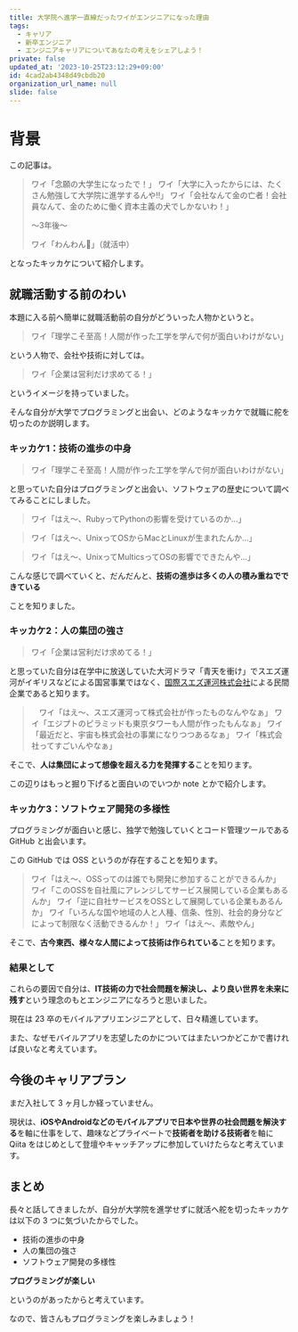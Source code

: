 ```yaml
---
title: 大学院へ進学一直線だったワイがエンジニアになった理由
tags:
  - キャリア
  - 新卒エンジニア
  - エンジニアキャリアについてあなたの考えをシェアしよう！
private: false
updated_at: '2023-10-25T23:12:29+09:00'
id: 4cad2ab4348d49cbdb20
organization_url_name: null
slide: false
---
```

# 背景
この記事は。
> ワイ「念願の大学生になったで！」
> ワイ「大学に入ったからには、たくさん勉強して大学院に進学するんや!!」
> ワイ「会社なんて金の亡者！会社員なんて、金のために働く資本主義の犬でしかないわ！」
>
> 〜3年後〜
>
> ワイ「わんわん🐶」（就活中）

となったキッカケについて紹介します。

## 就職活動する前のわい

本題に入る前へ簡単に就職活動前の自分がどういった人物かというと。

> ワイ「理学こそ至高！人間が作った工学を学んで何が面白いわけがない」

という人物で、会社や技術に対しては。

> ワイ「企業は営利だけ求めてる！」

というイメージを持っていました。

そんな自分が大学でプログラミングと出会い、どのようなキッカケで就職に舵を切ったのか説明します。

### キッカケ1：技術の進歩の中身

> ワイ「理学こそ至高！人間が作った工学を学んで何が面白いわけがない」

と思っていた自分はプログラミングと出会い、ソフトウェアの歴史について調べてみることにしました。

> ワイ「はえ〜、RubyってPythonの影響を受けているのか...」

> ワイ「はえ〜、UnixってOSからMacとLinuxが生まれたんか...」

> ワイ「はえ〜、UnixってMulticsってOSの影響でできたんや...」

こんな感じで調べていくと、だんだんと、**技術の進歩は多くの人の積み重ねでできている**

ことを知りました。

### キッカケ2：人の集団の強さ

> ワイ「企業は営利だけ求めてる！」

と思っていた自分は在学中に放送していた大河ドラマ「青天を衝け」でスエズ運河がイギリスなどによる国営事業ではなく、[国際スエズ運河株式会社](https://ja.wikipedia.org/wiki/%E3%82%B9%E3%82%A8%E3%82%BA%E9%81%8B%E6%B2%B3%E4%BC%9A%E7%A4%BE)による民間企業であると知ります。

>　ワイ「はえ〜、スエズ運河って株式会社が作ったものなんやなぁ」
> ワイ「エジプトのピラミッドも東京タワーも人間が作ったもんなぁ」
> ワイ「最近だと、宇宙も株式会社の事業になりつつあるなぁ」
> ワイ「株式会社ってすごいんやなぁ」

そこで、**人は集団によって想像を超える力を発揮する**ことを知ります。

この辺りはもっと掘り下げると面白いのでいつか note とかで紹介します。

### キッカケ3：ソフトウェア開発の多様性

プログラミングが面白いと感じ、独学で勉強していくとコード管理ツールである GitHub と出会います。

この GitHub では OSS というのが存在することを知ります。

> ワイ「はえ〜、OSSってのは誰でも開発に参加することができるんか」
> ワイ「このOSSを自社風にアレンジしてサービス展開している企業もあるんか」
> ワイ「逆に自社サービスをOSSとして展開している企業もあるんか」
> ワイ「いろんな国や地域の人と人種、信条、性別、社会的身分などによって制限なく活動できるんか！」
> ワイ「はえ〜、素敵やん」

そこで、**古今東西、様々な人間によって技術は作られている**ことを知ります。

### 結果として

これらの要因で自分は、**IT技術の力で社会問題を解決し、より良い世界を未来に残す**という理念のもとエンジニアになろうと思いました。

現在は 23 卒のモバイルアプリエンジニアとして、日々精進しています。

また、なぜモバイルアプリを志望したのかについてはまたいつかどこかで書ければ良いなと考えています。

## 今後のキャリアプラン

まだ入社して 3 ヶ月しか経っていません。

<!-- textlint-disable -->
現状は、**iOSやAndroidなどのモバイルアプリで日本や世界の社会問題を解決する**を軸に仕事をして、趣味などプライベートで**技術者を助ける技術者**を軸に Qiita をはじめとして登壇やキャッチアップに参加していけたらなと考えています。
<!-- textlint-enable -->

## まとめ

長々と話してきましたが、自分が大学院を進学せずに就活へ舵を切ったキッカケは以下の 3 つに気づいたからでした。

- 技術の進歩の中身
- 人の集団の強さ
- ソフトウェア開発の多様性

**プログラミングが楽しい**

というのがあったからと考えています。

なので、皆さんもプログラミングを楽しみましょう！